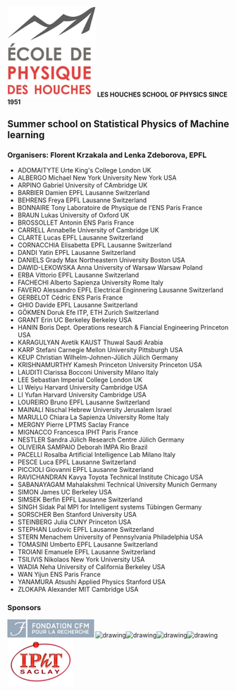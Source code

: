 <img src="img/logo Ecole_ptt format.jpg" alt="drawing" width="200"/> **LES HOUCHES SCHOOL OF PHYSICS
SINCE 1951**

## Summer school on Statistical Physics of Machine learning

### **Organisers:** Florent Krzakala and Lenka Zdeborova, EPFL

* ADOMAITYTE	Urte	King's College	London	UK
* ALBERGO	Michael	New York University	New York	USA
* ARPINO	Gabriel	University of CAmbridge	  	UK
* BARBIER	Damien	EPFL	Lausanne	Switzerland
* BEHRENS	Freya	EPFL	Lausanne	Switzerland
* BONNAIRE	Tony	Laboratoire de Physique de l'ENS	Paris	France
* BRAUN	Lukas	University of Oxford		UK
* BROSSOLLET	Antonin	ENS	Paris	France
* CARRELL	Annabelle	University of Cambridge		UK
* CLARTE	Lucas	EPFL	Lausanne	Switzerland
* CORNACCHIA	Elisabetta	EPFL	Lausanne	Switzerland
* DANDI	Yatin	EPFL	Lausanne	Switzerland
* DANIELS	Grady Max	Northeastern University	Boston	USA
* DAWID-LEKOWSKA	Anna	University of Warsaw	Warsaw	Poland
* ERBA	Vittorio	EPFL	Lausanne	Switzerland
* FACHECHI	Alberto	Sapienza University	Rome	Italy
* FAVERO	Alessandro	EPFL Electrical Enginnering	Lausanne	Switzerland
* GERBELOT	Cédric	ENS	Paris	France
* GHIO	Davide	EPFL	Lausanne	Switzerland
* GÖKMEN	Doruk Efe	ITP, ETH	Zurich	Switzerland
* GRANT	Erin	UC Berkeley	Berkeley	USA
* HANIN	Boris	Dept. Operations research & Fiancial Engineering	Princeton	USA
* KARAGULYAN	Avetik	KAUST	Thuwal	Saudi Arabia
* KARP	Stefani	Carnegie Mellon University	Pittsburgh	USA
* KEUP	Christian	Wilhelm-Johnen-Jülich	Jülich	Germany
* KRISHNAMURTHY	Kamesh	Princeton University	Princeton	USA
* LAUDITI	Clarissa	Bocconi University	Milano	Italy
* LEE	Sebastian	Imperial College	London	UK
* LI	Weiyu	Harvard University	Cambridge	USA
* LI 	Yufan	Harvard University	Cambridge	USA
* LOUREIRO	Bruno	EPFL	Lausanne	Switzerland
* MAINALI	Nischal	Hebrew University	Jerusalem	Israel
* MARULLO	Chiara	La Sapienza University	Rome	Italy
* MERGNY	Pierre	LPTMS	Saclay	France
* MIGNACCO	Francesca	IPHT	Paris	France
* NESTLER	Sandra	Jülich Research Centre	Jülich	Germany
* OLIVEIRA SAMPAIO	Deborah	IMPA	Rio	Brazil
* PACELLI	Rosalba	Artificial Intelligence Lab	Milano	Italy
* PESCE	Luca	EPFL	Lausanne	Switzerland
* PICCIOLI	Giovanni	EPFL	Lausanne	Switzerland
* RAVICHANDRAN	Kavya	Toyota Technical Institute	Chicago	USA
* SABANAYAGAM	Mahalakshmi	Technical University	Munich	Germany
* SIMON	James	UC Berkeley		USA
* SIMSEK	Berfin	EPFL	Lausanne	Switzerland
* SINGH	Sidak Pal	MPI for Intelligent systems	Tübingen	Germany
* SORSCHER	Ben	Stanford University		USA
* STEINBERG	Julia	CUNY	Princeton	USA
* STEPHAN	Ludovic	EPFL	Lausanne	Switzerland
* STERN	Menachem	University of Pennsylvania	Philadelphia	USA
* TOMASINI	Umberto	EPFL	Lausanne	Switzerland
* TROIANI	Emanuele	EPFL	Lausanne	Switzerland
* TSILIVIS	Nikolaos	New York University		USA
* WADIA	Neha	University of California	Berkeley	USA
* WAN	Yijun	ENS	Paris	France
* YANAMURA	Atsushi	Applied Physics	Stanford	USA
* ZLOKAPA	Alexander	MIT	Cambridge	USA


### Sponsors
<img src="img/logo_CFM.jpg" alt="drawing" width="200"/><img src="https://www.myscience.ch/var/myscience/image/logo/snf_banner_fr.svg" alt="drawing" width="200"/><img src="https://upload.wikimedia.org/wikipedia/en/e/e9/European_Research_Council_logo.svg" alt="drawing" width="100"/><img src="https://anr.fr/typo3conf/ext/anr_skin/Resources/Public/assets/img/anr-logo-2021.png" alt="drawing" width="150"/><img src="https://upload.wikimedia.org/wikipedia/commons/f/f4/Logo_EPFL.svg" alt="drawing" width="150"/>
<img src="img/IPHT.jpg" alt="drawing" width="150"/>


